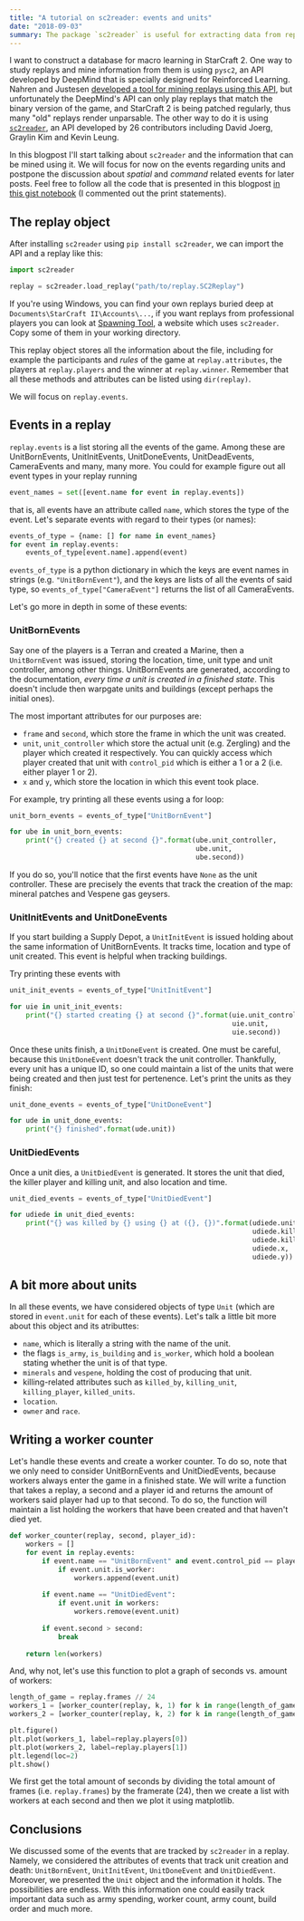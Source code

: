 ```yaml
---
title: "A tutorial on sc2reader: events and units"
date: "2018-09-03"
summary: The package `sc2reader` is useful for extracting data from replays of StarCraft 2. This blogpost provides a small tutorial on how to use it.
---
```


I want to construct a database for macro learning in StarCraft 2. One way to study replays and mine information from them is using `pysc2`, an API developed by DeepMind that is specially designed for Reinforced Learning. Nahren and Justesen [developed a tool for mining replays using this API](https://github.com/njustesen/pysc2-replay), but unfortunately the DeepMind's API can only play replays that match the binary version of the game, and StarCraft 2 is being patched regularly, thus many "old" replays render unparsable. The other way to do it is using [`sc2reader`](https://github.com/ggtracker/sc2reader), an API developed by 26 contributors including David Joerg, Graylin Kim and  Kevin Leung.

In this blogpost I'll start talking about `sc2reader` and the information that can be mined using it. We will focus for now on the events regarding units and postpone the discussion about *spatial* and *command* related events for later posts. Feel free to follow all the code that is presented in this blogpost [in this gist notebook](https://gist.github.com/miguelgondu/5feec8dd3f19f5bb0a9f35b6f554945b) (I commented out the print statements).

## The replay object

After installing `sc2reader` using `pip install sc2reader`, we can import the API and a replay like this: 

```python
import sc2reader

replay = sc2reader.load_replay("path/to/replay.SC2Replay")
```

If you're using Windows, you can find your own replays buried deep at `Documents\StarCraft II\Accounts\...`, if you want replays from professional players you can look at [Spawning Tool](https://lotv.spawningtool.com/replays/?pro_only=on), a website which uses `sc2reader`. Copy some of them in your working directory.

This replay object stores all the information about the file, including for example the participants and *rules* of the game at `replay.attributes`, the players at `replay.players` and the winner at `replay.winner`. Remember that all these methods and attributes can be listed using `dir(replay)`.

We will focus on `replay.events`.

## Events in a replay

`replay.events` is a list storing all the events of the game. Among these are UnitBornEvents, UnitInitEvents, UnitDoneEvents, UnitDeadEvents, CameraEvents and many, many more. You could for example figure out all event types in your replay running

```python
event_names = set([event.name for event in replay.events])
```

that is, all events have an attribute called `name`, which stores the type of the event. Let's separate events with regard to their types (or names):

```python
events_of_type = {name: [] for name in event_names}
for event in replay.events:
    events_of_type[event.name].append(event)
```

`events_of_type` is a python dictionary in which the keys are event names in strings (e.g. `"UnitBornEvent"`), and the keys are lists of all the events of said type, so `events_of_type["CameraEvent"]` returns the list of all CameraEvents.

Let's go more in depth in some of these events:

### UnitBornEvents

Say one of the players is a Terran and created a Marine, then a `UnitBornEvent` was issued, storing the location, time, unit type and unit controller, among other things. UnitBornEvents are generated, according to the documentation, *every time a unit is created in a finished state*. This doesn't include then warpgate units and buildings (except perhaps the initial ones).

The most important attributes for our purposes are:
- `frame` and `second`, which store the frame in which the unit was created.
- `unit`, `unit_controller` which store the actual unit (e.g. Zergling) and the player which created it respectively. You can quickly access which player created that unit with `control_pid` which is either a 1 or a 2 (i.e. either player 1 or 2).
- `x` and `y`, which store the location in which this event took place.

For example, try printing all these events using a for loop:

```python
unit_born_events = events_of_type["UnitBornEvent"]

for ube in unit_born_events:
    print("{} created {} at second {}".format(ube.unit_controller,
                                              ube.unit,
                                              ube.second))
```

If you do so, you'll notice that the first events have `None` as the unit controller. These are precisely the events that track the creation of the map: mineral patches and Vespene gas geysers. 

### UnitInitEvents and UnitDoneEvents

If you start building a Supply Depot, a `UnitInitEvent` is issued holding about the same information of UnitBornEvents. It tracks time, location and type of unit created. This event is helpful when tracking buildings.

Try printing these events with
```python
unit_init_events = events_of_type["UnitInitEvent"]

for uie in unit_init_events:
    print("{} started creating {} at second {}".format(uie.unit_controller,
                                                       uie.unit,
                                                       uie.second))
```

Once these units finish, a `UnitDoneEvent` is created. One must be careful, because this `UnitDoneEvent` doesn't track the unit controller. Thankfully, every unit has a unique ID, so one could maintain a list of the units that were being created and then just test for pertenence. Let's print the units as they finish:

```python
unit_done_events = events_of_type["UnitDoneEvent"]

for ude in unit_done_events:
    print("{} finished".format(ude.unit))
```
    
### UnitDiedEvents

Once a unit dies, a `UnitDiedEvent` is generated. It stores the unit that died, the killer player and killing unit, and also location and time. 

```python
unit_died_events = events_of_type["UnitDiedEvent"]

for udiede in unit_died_events:
    print("{} was killed by {} using {} at ({}, {})".format(udiede.unit,
                                                            udiede.killer,
                                                            udiede.killing_unit,
                                                            udiede.x,
                                                            udiede.y))
```

## A bit more about units

In all these events, we have considered objects of type `Unit` (which are stored in `event.unit` for each of these events). Let's talk a little bit more about this object and its atributtes:

- `name`, which is literally a string with the name of the unit.
- the flags `is_army`, `is_building` and `is_worker`, which hold a boolean stating whether the unit is of that type. 
- `minerals` and `vespene`, holding the cost of producing that unit.
- killing-related attributes such as `killed_by`, `killing_unit`, `killing_player`, `killed_units`.
- `location`. 
- `owner` and `race`.

## Writing a worker counter

Let's handle these events and create a worker counter. To do so, note that we only need to consider UnitBornEvents and UnitDiedEvents, because workers always enter the game in a finished state. We will write a function that takes a replay, a second and a player id and returns the amount of workers said player had up to that second. To do so, the function will maintain a list holding the workers that have been created and that haven't died yet.

```python
def worker_counter(replay, second, player_id):
    workers = []
    for event in replay.events:
        if event.name == "UnitBornEvent" and event.control_pid == player_id:
            if event.unit.is_worker:
                workers.append(event.unit)
    
        if event.name == "UnitDiedEvent":
            if event.unit in workers:
                workers.remove(event.unit)
        
        if event.second > second:
            break
    
    return len(workers)
```

And, why not, let's use this function to plot a graph of seconds vs. amount of workers:

```python
length_of_game = replay.frames // 24
workers_1 = [worker_counter(replay, k, 1) for k in range(length_of_game)]
workers_2 = [worker_counter(replay, k, 2) for k in range(length_of_game)]

plt.figure()
plt.plot(workers_1, label=replay.players[0])
plt.plot(workers_2, label=replay.players[1])
plt.legend(loc=2)
plt.show()
```

We first get the total amount of seconds by dividing the total amount of frames (i.e. `replay.frames`) by the framerate (24), then we create a list with workers at each second and then we plot it using matplotlib.

## Conclusions

We discussed some of the events that are tracked by `sc2reader` in a replay. Namely, we considered the attributes of events that track unit creation and death: `UnitBornEvent`, `UnitInitEvent`, `UnitDoneEvent` and `UnitDiedEvent`. Moreover, we presented the `Unit` object and the information it holds. The possibilities are endless. With this information one could easily track important data such as army spending, worker count, army count, build order and much more.